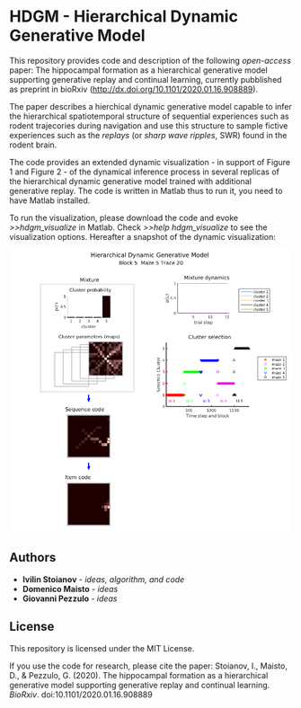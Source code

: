 # HDGM - Hierarchical Dynamic Generative Model

This repository provides code and description of the following *open-access* paper: The hippocampal formation as a hierarchical generative model supporting generative replay and continual learning, currently pubblished as preprint in bioRxiv (http://dx.doi.org/10.1101/2020.01.16.908889). 

The paper describes a hierchical dynamic generative model capable to infer the hierarchical spatiotemporal structure of sequential experiences such as rodent trajecories during navigation and use this structure to sample fictive experiences such as the *replays* (or *sharp wave ripples*, SWR) found in the rodent brain. 

The code provides an extended dynamic visualization - in support of Figure 1 and Figure 2 - of the dynamical inference process in several replicas of the hierarchical dynamic generative model trained with additional generative replay. The code is written in Matlab thus to run it, you need to have Matlab installed.

To run the visualization, please download the code and evoke *>>hdgm_visualize* in Matlab. Check *>>help hdgm_visualize* to see the visualization options. Hereafter a snapshot of the dynamic visualization:

![a snapshot of the dynamic visualization](/hdmg_snapshot.png)



## Authors

* **Ivilin Stoianov** - *ideas, algorithm, and code*
* **Domenico Maisto** - *ideas* 
* **Giovanni Pezzulo** - *ideas*

## License

This repository is licensed under the MIT License.

If you use the code for research, please cite the paper: Stoianov, I., Maisto, D., & Pezzulo, G. (2020). The hippocampal formation as a hierarchical generative model supporting generative replay and continual learning. *BioRxiv*. doi:10.1101/2020.01.16.908889

